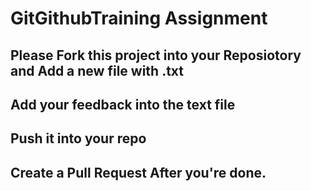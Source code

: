 # GitGithubTraining Assignment

## Please Fork this project into your Reposiotory and Add a new file with <YourFullName>.txt
## Add your feedback into the text file
## Push it into your repo
## Create a Pull Request After you're done.
